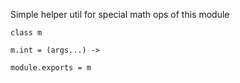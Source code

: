 Simple helper util for special math ops of this module

    class m

    m.int = (args...) ->

    module.exports = m
